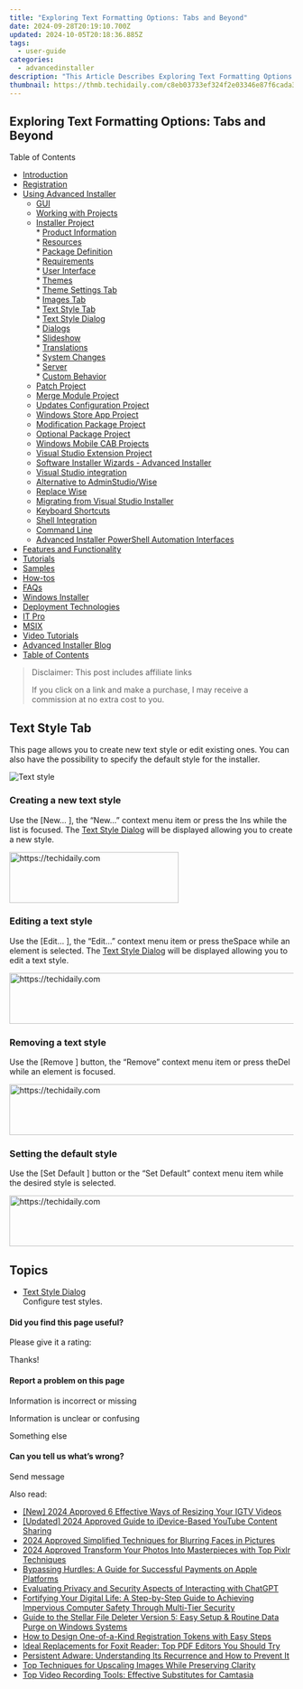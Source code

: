 ```yaml
---
title: "Exploring Text Formatting Options: Tabs and Beyond"
date: 2024-09-28T20:19:10.700Z
updated: 2024-10-05T20:18:36.885Z
tags:
  - user-guide
categories:
  - advancedinstaller
description: "This Article Describes Exploring Text Formatting Options: Tabs and Beyond"
thumbnail: https://thmb.techidaily.com/c8eb03733ef324f2e03346e87f6cada30d7b235c94f4a554171c0d3d8d2b2eb3.jpg
---
```


## Exploring Text Formatting Options: Tabs and Beyond

Table of Contents

* [Introduction](https://tools.techidaily.com/advancedinstaller/products/)
* [Registration](https://tools.techidaily.com/advancedinstaller/products/)
* [Using Advanced Installer](https://tools.techidaily.com/advancedinstaller/products/)  
   * [GUI](https://tools.techidaily.com/advancedinstaller/products/)  
   * [Working with Projects](https://tools.techidaily.com/advancedinstaller/products/)  
   * [Installer Project](https://tools.techidaily.com/advancedinstaller/products/)  
         * [Product Information](https://tools.techidaily.com/advancedinstaller/products/)  
         * [Resources](https://tools.techidaily.com/advancedinstaller/products/)  
         * [Package Definition](https://tools.techidaily.com/advancedinstaller/products/)  
         * [Requirements](https://tools.techidaily.com/advancedinstaller/products/)  
         * [User Interface](https://tools.techidaily.com/advancedinstaller/products/)  
                  * [Themes](https://tools.techidaily.com/advancedinstaller/products/)  
                              * [Theme Settings Tab](https://tools.techidaily.com/advancedinstaller/products/)  
                              * [Images Tab](https://tools.techidaily.com/advancedinstaller/products/)  
                              * [Text Style Tab](https://tools.techidaily.com/advancedinstaller/products/)  
                                             * [Text Style Dialog](https://tools.techidaily.com/advancedinstaller/products/)  
                  * [Dialogs](https://tools.techidaily.com/advancedinstaller/products/)  
                  * [Slideshow](https://tools.techidaily.com/advancedinstaller/products/)  
                  * [Translations](https://tools.techidaily.com/advancedinstaller/products/)  
         * [System Changes](https://tools.techidaily.com/advancedinstaller/products/)  
         * [Server](https://tools.techidaily.com/advancedinstaller/products/)  
         * [Custom Behavior](https://tools.techidaily.com/advancedinstaller/products/)  
   * [Patch Project](https://tools.techidaily.com/advancedinstaller/products/)  
   * [Merge Module Project](https://tools.techidaily.com/advancedinstaller/products/)  
   * [Updates Configuration Project](https://tools.techidaily.com/advancedinstaller/products/)  
   * [Windows Store App Project](https://tools.techidaily.com/advancedinstaller/products/)  
   * [Modification Package Project](https://tools.techidaily.com/advancedinstaller/products/)  
   * [Optional Package Project](https://tools.techidaily.com/advancedinstaller/products/)  
   * [Windows Mobile CAB Projects](https://tools.techidaily.com/advancedinstaller/products/)  
   * [Visual Studio Extension Project](https://tools.techidaily.com/advancedinstaller/products/)  
   * [Software Installer Wizards - Advanced Installer](https://tools.techidaily.com/advancedinstaller/products/)  
   * [Visual Studio integration](https://tools.techidaily.com/advancedinstaller/products/)  
   * [Alternative to AdminStudio/Wise](https://tools.techidaily.com/advancedinstaller/products/)  
   * [Replace Wise](https://tools.techidaily.com/advancedinstaller/products/)  
   * [Migrating from Visual Studio Installer](https://tools.techidaily.com/advancedinstaller/products/)  
   * [Keyboard Shortcuts](https://tools.techidaily.com/advancedinstaller/products/)  
   * [Shell Integration](https://tools.techidaily.com/advancedinstaller/products/)  
   * [Command Line](https://tools.techidaily.com/advancedinstaller/products/)  
   * [Advanced Installer PowerShell Automation Interfaces](https://tools.techidaily.com/advancedinstaller/products/)
* [Features and Functionality](https://tools.techidaily.com/advancedinstaller/products/)
* [Tutorials](https://tools.techidaily.com/advancedinstaller/products/)
* [Samples](https://tools.techidaily.com/advancedinstaller/products/)
* [How-tos](https://tools.techidaily.com/advancedinstaller/products/)
* [FAQs](https://tools.techidaily.com/advancedinstaller/products/)
* [Windows Installer](https://tools.techidaily.com/advancedinstaller/products/)
* [Deployment Technologies](https://tools.techidaily.com/advancedinstaller/products/)
* [IT Pro](https://tools.techidaily.com/advancedinstaller/products/)
* [MSIX](https://tools.techidaily.com/advancedinstaller/products/)
* [Video Tutorials](https://tools.techidaily.com/advancedinstaller/products/)
* [Advanced Installer Blog](https://tools.techidaily.com/advancedinstaller/products/)
* [Table of Contents](https://tools.techidaily.com/advancedinstaller/products/)

>  Disclaimer: This post includes affiliate links
>
>  If you click on a link and make a purchase, I may receive a commission at no extra cost to you.
>

## Text Style Tab

This page allows you to create new text style or edit existing ones. You can also have the possibility to specify the default style for the installer.

![Text style](https://cdn.advancedinstaller.com/img/ui/text-style.png "Text style")  

### Creating a new text style

Use the \[New... \], the “New...” context menu item or press the Ins while the list is focused. The [Text Style Dialog](https://tools.techidaily.com/advancedinstaller/products/) will be displayed allowing you to create a new style. 

<!-- affiliate ads begin -->
<a href="https://laganoo.pxf.io/c/5597632/1484945/16446" target="_top" id="1484945">
  <img src="//a.impactradius-go.com/display-ad/16446-1484945" border="0" alt="https://techidaily.com" width="300" height="90"/>
</a>
<img height="0" width="0" src="https://laganoo.pxf.io/i/5597632/1484945/16446" style="position:absolute;visibility:hidden;" border="0" />
<!-- affiliate ads end -->

### Editing a text style

Use the \[Edit... \], the “Edit...” context menu item or press theSpace while an element is selected. The [Text Style Dialog](https://tools.techidaily.com/advancedinstaller/products/) will be displayed allowing you to edit a text style. 

<!-- affiliate ads begin -->
<a href="https://appsumo.8odi.net/c/5597632/2049388/7443" target="_top" id="2049388">
  <img src="//a.impactradius-go.com/display-ad/7443-2049388" border="0" alt="https://techidaily.com" width="728" height="90"/>
</a>
<img height="0" width="0" src="https://appsumo.8odi.net/i/5597632/2049388/7443" style="position:absolute;visibility:hidden;" border="0" />
<!-- affiliate ads end -->

### Removing a text style

Use the \[Remove \] button, the “Remove” context menu item or press theDel while an element is focused. 

<!-- affiliate ads begin -->
<a href="https://ephamedtechinc.pxf.io/c/5597632/2137213/26400" target="_top" id="2137213">
  <img src="//a.impactradius-go.com/display-ad/26400-2137213" border="0" alt="https://techidaily.com" width="728" height="90"/>
</a>
<img height="0" width="0" src="https://ephamedtechinc.pxf.io/i/5597632/2137213/26400" style="position:absolute;visibility:hidden;" border="0" />
<!-- affiliate ads end -->

### Setting the default style

Use the \[Set Default \] button or the “Set Default” context menu item while the desired style is selected.

<!-- affiliate ads begin -->
<a href="https://appsumo.8odi.net/c/5597632/2151855/7443" target="_top" id="2151855">
  <img src="//a.impactradius-go.com/display-ad/7443-2151855" border="0" alt="https://techidaily.com" width="728" height="90"/>
</a>
<img height="0" width="0" src="https://appsumo.8odi.net/i/5597632/2151855/7443" style="position:absolute;visibility:hidden;" border="0" />
<!-- affiliate ads end -->

## Topics

* [Text Style Dialog](https://tools.techidaily.com/advancedinstaller/products/)  
Configure test styles.

#### Did you find this page useful?

Please give it a rating:

 Thanks!

#### Report a problem on this page

Information is incorrect or missing

Information is unclear or confusing

Something else

#### Can you tell us what’s wrong?

Send message

<ins class="adsbygoogle"
     style="display:block"
     data-ad-format="autorelaxed"
     data-ad-client="ca-pub-7571918770474297"
     data-ad-slot="1223367746"></ins>

<ins class="adsbygoogle"
     style="display:block"
     data-ad-client="ca-pub-7571918770474297"
     data-ad-slot="8358498916"
     data-ad-format="auto"
     data-full-width-responsive="true"></ins>

<span class="atpl-alsoreadstyle">Also read:</span>
<div><ul>
<li><a href="https://instagram-video-files.techidaily.com/new-2024-approved-6-effective-ways-of-resizing-your-igtv-videos/"><u>[New] 2024 Approved 6 Effective Ways of Resizing Your IGTV Videos</u></a></li>
<li><a href="https://eaxpv-info.techidaily.com/updated-2024-approved-guide-to-idevice-based-youtube-content-sharing/"><u>[Updated] 2024 Approved Guide to iDevice-Based YouTube Content Sharing</u></a></li>
<li><a href="https://article-tips.techidaily.com/2024-approved-simplified-techniques-for-blurring-faces-in-pictures/"><u>2024 Approved Simplified Techniques for Blurring Faces in Pictures</u></a></li>
<li><a href="https://fox-glue.techidaily.com/2024-approved-transform-your-photos-into-masterpieces-with-top-pixlr-techniques/"><u>2024 Approved Transform Your Photos Into Masterpieces with Top Pixlr Techniques</u></a></li>
<li><a href="https://fox-that.techidaily.com/bypassing-hurdles-a-guide-for-successful-payments-on-apple-platforms/"><u>Bypassing Hurdles: A Guide for Successful Payments on Apple Platforms</u></a></li>
<li><a href="https://tech-revival.techidaily.com/evaluating-privacy-and-security-aspects-of-interacting-with-chatgpt/"><u>Evaluating Privacy and Security Aspects of Interacting with ChatGPT</u></a></li>
<li><a href="https://fox-tls.techidaily.com/fortifying-your-digital-life-a-step-by-step-guide-to-achieving-impervious-computer-safety-through-multi-tier-security/"><u>Fortifying Your Digital Life: A Step-by-Step Guide to Achieving Impervious Computer Safety Through Multi-Tier Security</u></a></li>
<li><a href="https://data-safeguard.techidaily.com/guide-to-the-stellar-file-deleter-version-5-easy-setup-and-routine-data-purge-on-windows-systems/"><u>Guide to the Stellar File Deleter Version 5: Easy Setup & Routine Data Purge on Windows Systems</u></a></li>
<li><a href="https://fox-tls.techidaily.com/how-to-design-one-of-a-kind-registration-tokens-with-easy-steps/"><u>How to Design One-of-a-Kind Registration Tokens with Easy Steps</u></a></li>
<li><a href="https://fox-tls.techidaily.com/ideal-replacements-for-foxit-reader-top-pdf-editors-you-should-try/"><u>Ideal Replacements for Foxit Reader: Top PDF Editors You Should Try</u></a></li>
<li><a href="https://fox-tls.techidaily.com/persistent-adware-understanding-its-recurrence-and-how-to-prevent-it/"><u>Persistent Adware: Understanding Its Recurrence and How to Prevent It</u></a></li>
<li><a href="https://fox-tls.techidaily.com/top-techniques-for-upscaling-images-while-preserving-clarity/"><u>Top Techniques for Upscaling Images While Preserving Clarity</u></a></li>
<li><a href="https://fox-tls.techidaily.com/top-video-recording-tools-effective-substitutes-for-camtasia/"><u>Top Video Recording Tools: Effective Substitutes for Camtasia</u></a></li>
</ul></div>

